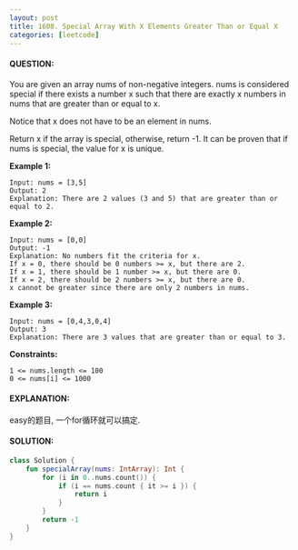 ```yaml
---
layout: post
title: 1608. Special Array With X Elements Greater Than or Equal X
categories: [leetcode]
---
```

#### QUESTION:
You are given an array nums of non-negative integers. nums is considered special if there exists a number x such that there are exactly x numbers in nums that are greater than or equal to x.

Notice that x does not have to be an element in nums.

Return x if the array is special, otherwise, return -1. It can be proven that if nums is special, the value for x is unique.

 

__Example 1:__
```
Input: nums = [3,5]
Output: 2
Explanation: There are 2 values (3 and 5) that are greater than or equal to 2.
```
__Example 2:__
```
Input: nums = [0,0]
Output: -1
Explanation: No numbers fit the criteria for x.
If x = 0, there should be 0 numbers >= x, but there are 2.
If x = 1, there should be 1 number >= x, but there are 0.
If x = 2, there should be 2 numbers >= x, but there are 0.
x cannot be greater since there are only 2 numbers in nums.
```
__Example 3:__
```
Input: nums = [0,4,3,0,4]
Output: 3
Explanation: There are 3 values that are greater than or equal to 3.
```
 

__Constraints:__
```
1 <= nums.length <= 100
0 <= nums[i] <= 1000
```
#### EXPLANATION:

easy的题目, 一个for循环就可以搞定.

#### SOLUTION:
```kotlin
class Solution {
    fun specialArray(nums: IntArray): Int {
        for (i in 0..nums.count()) {
            if (i == nums.count { it >= i }) {
                return i
            }
        }
        return -1
    }
}
```
